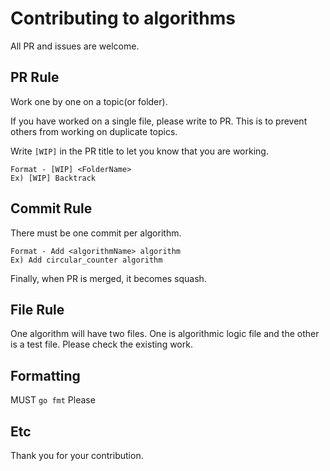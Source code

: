 # Contributing to algorithms

All PR and issues are welcome.

## PR Rule

Work one by one on a topic(or folder).

If you have worked on a single file, please write to PR. This is to prevent others from working on duplicate topics.

Write `[WIP]` in the PR title to let you know that you are working.

```
Format - [WIP] <FolderName>
Ex) [WIP] Backtrack
```

## Commit Rule

There must be one commit per algorithm.

```
Format - Add <algorithmName> algorithm
Ex) Add circular_counter algorithm
```

Finally, when PR is merged, it becomes squash.

## File Rule

One algorithm will have two files.
One is algorithmic logic file and the other is a test file.
Please check the existing work.

## Formatting

MUST `go fmt` Please

## Etc

Thank you for your contribution.